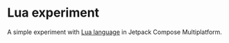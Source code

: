 # Lua experiment

A simple experiment with [Lua language](https://www.lua.org/) in Jetpack Compose Multiplatform.